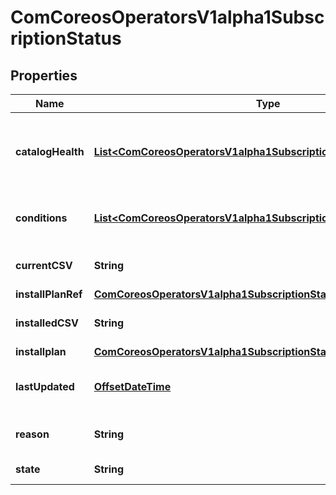 
# ComCoreosOperatorsV1alpha1SubscriptionStatus

## Properties
Name | Type | Description | Notes
------------ | ------------- | ------------- | -------------
**catalogHealth** | [**List&lt;ComCoreosOperatorsV1alpha1SubscriptionStatusCatalogHealth&gt;**](ComCoreosOperatorsV1alpha1SubscriptionStatusCatalogHealth.md) | CatalogHealth contains the Subscription&#39;s view of its relevant CatalogSources&#39; status. It is used to determine SubscriptionStatusConditions related to CatalogSources. |  [optional]
**conditions** | [**List&lt;ComCoreosOperatorsV1alpha1SubscriptionStatusConditions&gt;**](ComCoreosOperatorsV1alpha1SubscriptionStatusConditions.md) | Conditions is a list of the latest available observations about a Subscription&#39;s current state. |  [optional]
**currentCSV** | **String** | CurrentCSV is the CSV the Subscription is progressing to. |  [optional]
**installPlanRef** | [**ComCoreosOperatorsV1alpha1SubscriptionStatusInstallPlanRef**](ComCoreosOperatorsV1alpha1SubscriptionStatusInstallPlanRef.md) |  |  [optional]
**installedCSV** | **String** | InstalledCSV is the CSV currently installed by the Subscription. |  [optional]
**installplan** | [**ComCoreosOperatorsV1alpha1SubscriptionStatusInstallplan**](ComCoreosOperatorsV1alpha1SubscriptionStatusInstallplan.md) |  |  [optional]
**lastUpdated** | [**OffsetDateTime**](OffsetDateTime.md) | LastUpdated represents the last time that the Subscription status was updated. | 
**reason** | **String** | Reason is the reason the Subscription was transitioned to its current state. |  [optional]
**state** | **String** | State represents the current state of the Subscription |  [optional]



